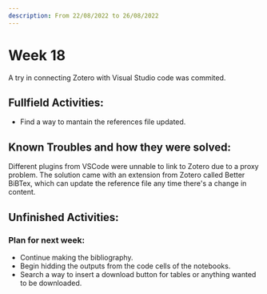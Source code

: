 ```yaml
---
description: From 22/08/2022 to 26/08/2022
---
```


# Week 18

A try in connecting Zotero with Visual Studio code was commited.

## Fullfield Activities:

* Find a way to mantain the references file updated.

## Known Troubles and how they were solved:

Different plugins from VSCode were unnable to link to Zotero due to a proxy problem. The solution came with an extension from Zotero called Better BiBTex, which can update the reference file any time there's a change in content.


## Unfinished Activities:



### Plan for next week:

* Continue making the bibliography.
* Begin hidding the outputs from the code cells of the notebooks.
* Search a way to insert a download button for tables or anything wanted to be downloaded.

<script src="https://utteranc.es/client.js"
        repo="PhantomAurelia/activitiesbook-jb"
        issue-term="pathname"
        theme="github-light"
        crossorigin="anonymous"
        async>
</script>